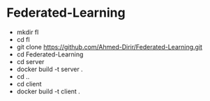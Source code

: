 # Federated-Learning

  - mkdir fl
  - cd fl
  - git clone https://github.com/Ahmed-Dirir/Federated-Learning.git
  - cd Federated-Learning
  - cd server
  - docker build -t server .
  - cd ..
  - cd client
  - docker build -t client .

